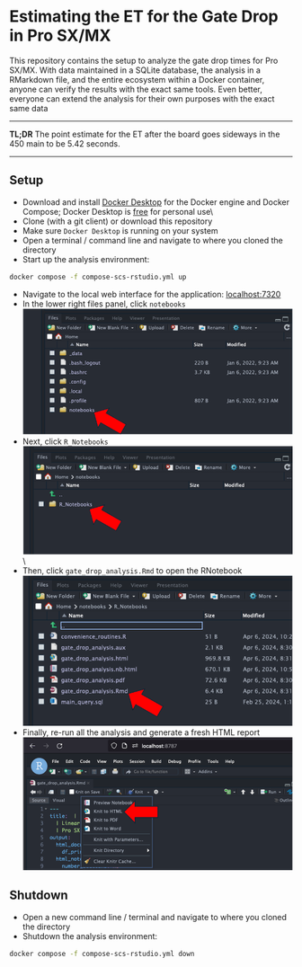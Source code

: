 # Estimating the ET for the Gate Drop in Pro SX/MX  
This repository contains the setup to analyze the gate drop times for Pro SX/MX. With data maintained in a SQLite database, the analysis in a RMarkdown file, and the entire ecosystem within a Docker container, anyone can verify the results with the exact same tools. Even better, everyone can extend the analysis for their own purposes with the exact same data 

------------------------------------------------------------------------

**TL;DR** The point estimate for the ET after the board goes sideways in the 450 main to be 5.42 seconds.

------------------------------------------------------------------------

## Setup  
-   Download and install [Docker Desktop](https://www.docker.com/products/docker-desktop/) for the Docker engine and Docker Compose; Docker Desktop is [free](https://www.docker.com/pricing/) for personal use\
-   Clone (with a git client) or download this repository
-   Make sure `Docker Desktop` is running on your system
-   Open a terminal / command line and navigate to where you cloned the directory
-   Start up the analysis environment:

``` zsh
docker compose -f compose-scs-rstudio.yml up
```

-   Navigate to the local web interface for the application: [localhost:7320](http://localhost:7320)
-   In the lower right files panel, click `notebooks` ![fig1](./images/notebooks_ref.png)
-   Next, click `R_Notebooks` ![fig2](./images/R_notebooks_ref.png)\
-   Then, click `gate_drop_analysis.Rmd` to open the RNotebook ![fig3](./images/rmd_ref.png)
-   Finally, re-run all the analysis and generate a fresh HTML report ![fig4](./images/knit_html.png)

## Shutdown  
-   Open a new command line / terminal and navigate to where you cloned the directory
-   Shutdown the analysis environment:

``` zsh
docker compose -f compose-scs-rstudio.yml down 
```
